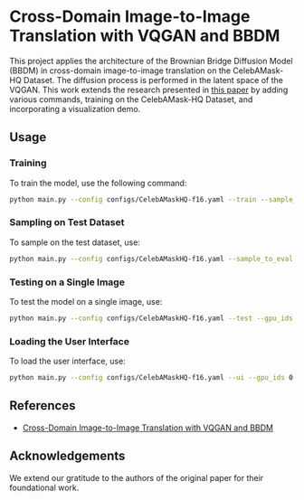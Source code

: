 # Cross-Domain Image-to-Image Translation with VQGAN and BBDM

This project applies the architecture of the Brownian Bridge Diffusion Model (BBDM) in cross-domain image-to-image translation on the CelebAMask-HQ Dataset. The diffusion process is performed in the latent space of the VQGAN. This work extends the research presented in [this paper](https://arxiv.org/abs/2205.07680) by adding various commands, training on the CelebAMask-HQ Dataset, and incorporating a visualization demo.

## Usage

### Training
To train the model, use the following command:
```bash
python main.py --config configs/CelebAMaskHQ-f16.yaml --train --sample_at_start --save_top --gpu_ids 0 --resume_model CelebAMaskHQ-f16.pth
```

### Sampling on Test Dataset
To sample on the test dataset, use:
```bash
python main.py --config configs/CelebAMaskHQ-f16.yaml --sample_to_eval --gpu_ids 0 --resume_model CelebAMaskHQ-f16.pth
```

### Testing on a Single Image
To test the model on a single image, use:
```bash
python main.py --config configs/CelebAMaskHQ-f16.yaml --test --gpu_ids 0 --resume_model CelebAMaskHQ-f16.pth -i "path/to/input/image" -o "output/path"
```

### Loading the User Interface
To load the user interface, use:
```bash
python main.py --config configs/CelebAMaskHQ-f16.yaml --ui --gpu_ids 0 --resume_model CelebAMaskHQ-f16.pth
```

## References
- [Cross-Domain Image-to-Image Translation with VQGAN and BBDM](https://arxiv.org/abs/2205.07680)

## Acknowledgements
We extend our gratitude to the authors of the original paper for their foundational work.
